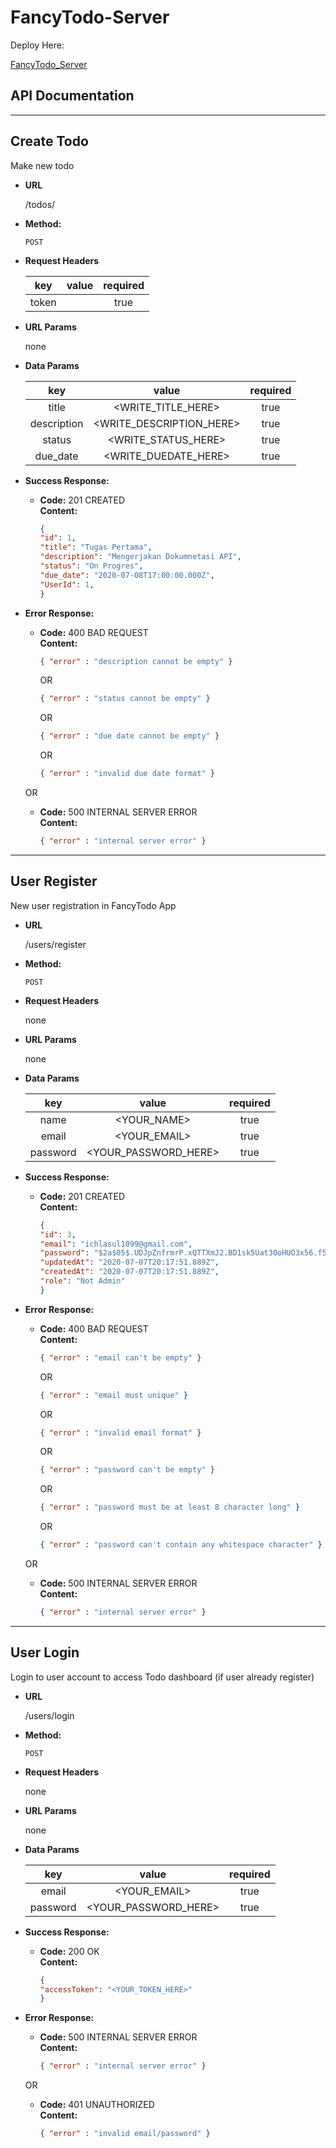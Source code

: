 # FancyTodo-Server

  Deploy Here:

[FancyTodo_Server](http://localhost:3000)

## API Documentation

----
  **Create Todo**
----
  Make new todo 

* **URL**

  /todos/

* **Method:**
  
  `POST`

* **Request Headers**

  | key | value | required |
  | :---: | :---: | :---: |
  | token | <jsonwebtoken> | true |
  
* **URL Params**

   none

* **Data Params**

  | key | value | required |
  | :---: | :---: | :---: |
  | title | <WRITE_TITLE_HERE> | true |
  | description | <WRITE_DESCRIPTION_HERE> | true |
  | status | <WRITE_STATUS_HERE> | true |
  | due_date | <WRITE_DUEDATE_HERE> | true |

* **Success Response:**
  
  
  * **Code:** 201 CREATED <br />
    **Content:** 
    ```json
    {
    "id": 1,
    "title": "Tugas Pertama",
    "description": "Mengerjakan Dokumnetasi API",
    "status": "On Progres",
    "due_date": "2020-07-08T17:00:00.000Z",
    "UserId": 1,
    }
    ```
 
* **Error Response:**

    * **Code:** 400 BAD REQUEST <br />
        **Content:** 
        ```json
        { "error" : "description cannot be empty" }
        ```

        OR

        ```json
        { "error" : "status cannot be empty" }
        ```

        OR

        ```json
        { "error" : "due date cannot be empty" }
        ```

        OR

        ```json
        { "error" : "invalid due date format" }
        ```

    OR

    * **Code:** 500 INTERNAL SERVER ERROR <br />
        **Content:** 
        ```json
        { "error" : "internal server error" }
        ```

<!-- iklas -->

----
  **User Register**
----
  New user registration in FancyTodo App

* **URL**

  /users/register

* **Method:**
  
  `POST`

* **Request Headers**

   none
  
* **URL Params**

   none

* **Data Params**

  | key | value | required |
  | :---: | :---: | :---: |
  | name | <YOUR_NAME> | true |
  | email | <YOUR_EMAIL> | true |
  | password | <YOUR_PASSWORD_HERE> | true |

* **Success Response:**
  
  
  * **Code:** 201 CREATED <br />
    **Content:** 
    ```json
    {
    "id": 3,
    "email": "ichlasul1099@gmail.com",
    "password": "$2a$05$.UDJpZnfrmrP.xQTTXmJ2.BD1sk5Uat30oHUO3x56.f5cBEej/0Gq",
    "updatedAt": "2020-07-07T20:17:51.889Z",
    "createdAt": "2020-07-07T20:17:51.889Z",
    "role": "Not Admin"
    }
    ```
 
* **Error Response:**

    * **Code:** 400 BAD REQUEST <br />
        **Content:** 
        ```json
        { "error" : "email can't be empty" }
        ```

        OR

        ```json
        { "error" : "email must unique" }
        ```

        OR

        ```json
        { "error" : "invalid email format" }
        ```

        OR

        ```json
        { "error" : "password can't be empty" }
        ```

        OR

        ```json
        { "error" : "password must be at least 8 character long" }
        ```

        OR
 
        ```json
        { "error" : "password can't contain any whitespace character" }
        ```

    OR

    * **Code:** 500 INTERNAL SERVER ERROR <br />
        **Content:** 
        ```json
        { "error" : "internal server error" }
        ```

----
  **User Login**
----
  Login to user account to access Todo dashboard (if user already register)

* **URL**

  /users/login

* **Method:**
  
  `POST`

* **Request Headers**

   none
  
* **URL Params**

   none

* **Data Params**

  | key | value | required |
  | :---: | :---: | :---: |
  | email | <YOUR_EMAIL> | true |
  | password | <YOUR_PASSWORD_HERE> | true |

* **Success Response:**
  
  
  * **Code:** 200 OK <br />
    **Content:** 
    ```json
    {
    "accessToken": "<YOUR_TOKEN_HERE>"
    }
    ```
 
* **Error Response:**

    * **Code:** 500 INTERNAL SERVER ERROR <br />
        **Content:** 
        ```json
        { "error" : "internal server error" }
        ```

    OR

    * **Code:** 401 UNAUTHORIZED <br />
        **Content:** 
        ```json
        { "error" : "invalid email/password" }
        ``` 
